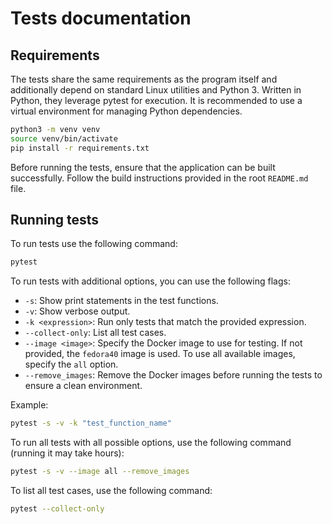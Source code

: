 # Tests documentation

## Requirements

The tests share the same requirements as the program itself and additionally depend on standard Linux utilities and Python 3. Written in Python, they leverage pytest for execution. It is recommended to use a virtual environment for managing Python dependencies.

```bash
python3 -m venv venv
source venv/bin/activate
pip install -r requirements.txt
```

Before running the tests, ensure that the application can be built successfully. Follow the build instructions provided in the root `README.md` file.

<!-- ---
**⚠️ WARNING**  
To ensure the tests run correctly, please take note of the following requirements:  

1. **Root Privileges:** The application requires root privileges during testing. Ensure you have the **root password** available when prompted.
2. **Non-standard Test Behavior:** If tests are interrupted or exhibit non-standard behavior, you may need to manually unmount any devices used during the tests. In some cases, a system restart might be necessary to restore normal operation.

--- -->

## Running tests

To run tests use the following command:

```bash
pytest
```

To run tests with additional options, you can use the following flags:

- `-s`: Show print statements in the test functions.
- `-v`: Show verbose output.
- `-k <expression>`: Run only tests that match the provided expression.
- `--collect-only`: List all test cases.
- `--image <image>`: Specify the Docker image to use for testing. If not provided, the `fedora40` image is used. To use all available images, specify the `all` option.
- `--remove_images`: Remove the Docker images before running the tests to ensure a clean environment.

Example:

```bash
pytest -s -v -k "test_function_name"
```

To run all tests with all possible options, use the following command (running it may take hours):

```bash
pytest -s -v --image all --remove_images
```

To list all test cases, use the following command:

```bash
pytest --collect-only
```
